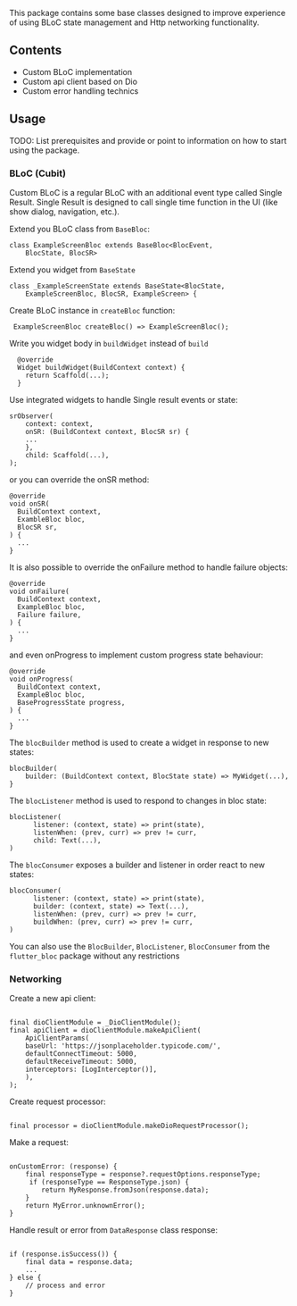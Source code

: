 This package contains some base classes designed to improve experience of using BLoC state
management and Http networking functionality.

## Contents

* Custom BLoC implementation
* Custom api client based on Dio
* Custom error handling technics

## Usage

TODO: List prerequisites and provide or point to information on how to
start using the package.

### BLoC (Cubit)

Custom BLoC is a regular BLoC with an additional event type called Single Result. Single Result is
designed to call single time function in the UI (like show dialog, navigation, etc.).

Extend you BLoC class from `BaseBloc`:

```
class ExampleScreenBloc extends BaseBloc<BlocEvent,
    BlocState, BlocSR>
```

Extend you widget from `BaseState`

```
class _ExampleScreenState extends BaseState<BlocState,
    ExampleScreenBloc, BlocSR, ExampleScreen> {
```

Create BLoC instance in `createBloc` function:

```
 ExampleScreenBloc createBloc() => ExampleScreenBloc();
```

Write you widget body in `buildWidget` instead of `build`

```
  @override
  Widget buildWidget(BuildContext context) {
  	return Scaffold(...);
  }
```

Use integrated widgets to handle Single result events or state:

```
srObserver(
    context: context,
    onSR: (BuildContext context, BlocSR sr) {
    ...
    },
    child: Scaffold(...),
);
```

or you can override the onSR method:

```
@override
void onSR(
  BuildContext context,
  ExambleBloc bloc,
  BlocSR sr,
) {
  ...
}
```

It is also possible to override the onFailure method to handle failure objects:

```
@override
void onFailure(
  BuildContext context,
  ExampleBloc bloc,
  Failure failure,
) {
  ...
}
```

and even onProgress to implement custom progress state behaviour:

```
@override
void onProgress(
  BuildContext context,
  ExampleBloc bloc,
  BaseProgressState progress,
) {
  ...
}
```

The `blocBuilder` method is used to create a widget in response to new states:

```
blocBuilder(
    builder: (BuildContext context, BlocState state) => MyWidget(...),
}
```

The `blocListener` method is used to respond to changes in bloc state:

```
blocListener(
      listener: (context, state) => print(state),
      listenWhen: (prev, curr) => prev != curr,
      child: Text(...),
)      
```

The `blocConsumer` exposes a builder and listener in order react to new states:

```
blocConsumer(
      listener: (context, state) => print(state),
      builder: (context, state) => Text(...),
      listenWhen: (prev, curr) => prev != curr,
      buildWhen: (prev, curr) => prev != curr,
)
```

You can also use the `BlocBuilder`, `BlocListener`, `BlocConsumer` from the `flutter_bloc` package
without any restrictions

### Networking

Create a new api client:

```

final dioClientModule = _DioClientModule();
final apiClient = dioClientModule.makeApiClient(
    ApiClientParams(
    baseUrl: 'https://jsonplaceholder.typicode.com/',
    defaultConnectTimeout: 5000,
    defaultReceiveTimeout: 5000,
    interceptors: [LogInterceptor()],
    ),
);

```

Create request processor:

```

final processor = dioClientModule.makeDioRequestProcessor();

```

Make a request:

```

onCustomError: (response) {
    final responseType = response?.requestOptions.responseType;
     if (responseType == ResponseType.json) {
        return MyResponse.fromJson(response.data);
    }
    return MyError.unknownError();
}

```

Handle result or error from `DataResponse` class response:

```

if (response.isSuccess()) {
    final data = response.data;
    ...
} else {
    // process and error
}

``` 



